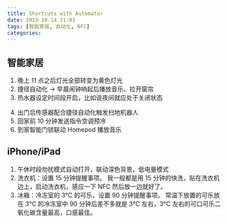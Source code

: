 ```yaml
---
title: Shortcuts with Automator
date: 2019-10-14 21:03
tags: [智能家居, 自动化, NFC]
categories: 
---
```

## 智能家居
1. 晚上 11 点之后灯光全部转变为黄色灯光
2. 捷径自动化 → 早晨闹钟响起后播放音乐、拉开窗帘
3. 热水器设定时间段开启，比如说夜间就应处于关闭状态

<!-- more -->

4. 出门后传感器配合捷径自动化触发扫地机器人
5. 回家前 10 分钟发送指令空调预冷
6. 到家智能门锁联动 Homepod 播放音乐

## iPhone/iPad
1. 午休时段勿扰模式自动打开，联动深色背景，低电量模式
2. 洗衣机：设置 15 分钟提醒事项。
我一般都是用 15 分钟的快洗，贴在洗衣机边上，启动洗衣机，感应一下 NFC 然后放一边就好了。
3. 冰箱：冷冻室的 3℃ 的可乐，设置 90 分钟提醒事项。
常温下放置的可乐放在 3℃ 的冷冻室中 90 分钟后差不多就是 3℃ 左右，3℃ 左右的可口可乐二氧化碳含量最高，口感最佳。
